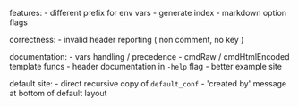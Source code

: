 features:
	- different prefix for env vars
	- generate index
	- markdown option flags

correctness:
	- invalid header reporting ( non comment, no key )

documentation:
	- vars handling / precedence
	- cmdRaw / cmdHtmlEncoded template funcs
	- header documentation in `-help` flag
	- better example site

default site:
	- direct recursive copy of `default_conf`
	- 'created by' message at bottom of default layout

